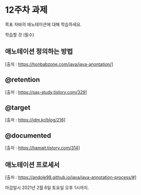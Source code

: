 12주차 과제
==

목표
자바의 애노테이션에 대해 학습하세요.

학습할 것 (필수)
## 애노테이션 정의하는 방법

[출처 : https://honbabzone.com/java/java-anontation/]
## @retention

[출처 : https://sas-study.tistory.com/329]
## @target
[출처 : https://jdm.kr/blog/216]
## @documented
[출처 : https://hamait.tistory.com/314]
## 애노테이션 프로세서
[출처 : https://andole98.github.io/java/java-annotation-process/#]

마감일시
2021년 2월 6일 토요일 오후 1시까지.